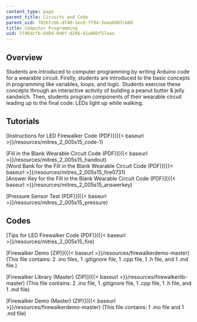 ```yaml
---
content_type: page
parent_title: Circuits and Code
parent_uid: 702bfcbb-df40-1ecd-ff94-3eaa6807cb80
title: Computer Programming
uid: 5f06dcfb-6d8d-0d6f-d266-41a00bf57aaa
---
```


Overview
--------

Students are introduced to computer programming by writing Arduino code for a wearable circuit. Firstly, students are introduced to the basic concepts in programming like variables, loops, and logic. Students exercise these concepts through an interactive activity of building a peanut butter & jelly sandwich. Then, students program components of their wearable circuit leading up to the final code: LEDs light up while walking.

Tutorials
---------

[Instructions for LED Firewalker Code (PDF)]({{< baseurl >}}/resources/mitres_2_005s15_code-1)

[Fill in the Blank Wearable Circuit Code (PDF)]({{< baseurl >}}/resources/mitres_2_005s15_handout)  
[Word Bank for the Fill in the Blank Wearable Circuit Code (PDF)]({{< baseurl >}}/resources/mitres_2_005s15_fire0731)  
[Answer Key for the Fill in the Blank Wearable Circuit Code (PDF)]({{< baseurl >}}/resources/mitres_2_005s15_answerkey)

[Pressure Sensor Test (PDF)]({{< baseurl >}}/resources/mitres_2_005s15_pressure)

**Codes**
---------

[Tips for LED Firewalker Code (PDF)]({{< baseurl >}}/resources/mitres_2_005s15_fire)

[Firewalker Demo (ZIP)]({{< baseurl >}}/resources/firewalkerdemo-master) (This file contains: 2 .ino files, 1 .gitignore file, 1 .cpp file, 1 .h file, and 1 .md file.)

[Firewalker Library (Master) (ZIP)]({{< baseurl >}}/resources/firewalkerlib-master) (This file contains: 2 .ino file, 1 .gitignore file, 1 .cpp file, 1 .h file, and 1 .md file)

[Firewalker Demo (Master) (ZIP)]({{< baseurl >}}/resources/firewalkerdemo-master) (This file contains: 1 .ino file and 1 .md file)